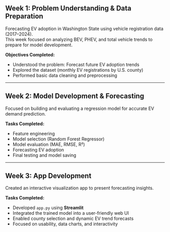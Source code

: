 ## Week 1: Problem Understanding & Data Preparation
Forecasting EV adoption in Washington State using vehicle registration data (2017–2024).  
This week focused on analyzing BEV, PHEV, and total vehicle trends to prepare for model development.

**Objectives Completed:**
- Understood the problem: Forecast future EV adoption trends  
- Explored the dataset (monthly EV registrations by U.S. county)  
- Performed basic data cleaning and preprocessing  

---

## Week 2: Model Development & Forecasting
Focused on building and evaluating a regression model for accurate EV demand prediction.

**Tasks Completed:**
- Feature engineering  
- Model selection (Random Forest Regressor)  
- Model evaluation (MAE, RMSE, R²)  
- Forecasting EV adoption  
- Final testing and model saving  

---

## Week 3: App Development
Created an interactive visualization app to present forecasting insights.

**Tasks Completed:**
- Developed `app.py` using **Streamlit**  
- Integrated the trained model into a user-friendly web UI  
- Enabled county selection and dynamic EV trend forecasts  
- Focused on usability, data charts, and interactivity  
